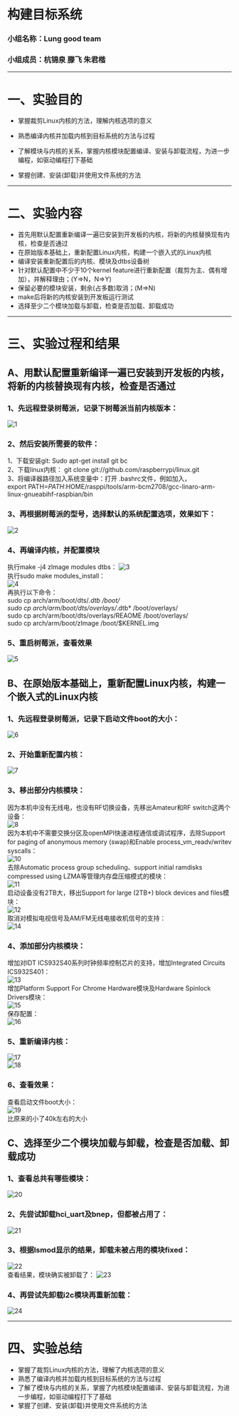 # 构建目标系统
### 小组名称：Lung good team
### 小组成员：杭锦泉 滕飞 朱君楷
***
# 一、实验目的
* 掌握裁剪Linux内核的方法，理解内核选项的意义

* 熟悉编译内核并加载内核到目标系统的方法与过程

* 了解模块与内核的关系，掌握内核模块配置编译、安装与卸载流程，为进一步编程，如驱动编程打下基础

* 掌握创建、安装(卸载)并使用文件系统的方法
***
# 二、实验内容
* 首先用默认配置重新编译一遍已安装到开发板的内核，将新的内核替换现有内核，检查是否通过
* 在原始版本基础上，重新配置Linux内核，构建一个嵌入式的Linux内核
* 编译安装重新配置后的内核、模块及dtbs设备树
* 针对默认配置中不少于10个kernel feature进行重新配置（裁剪为主、偶有增加），并解释理由；(Y=>N，N=>Y)
* 保留必要的模块安装，剩余(占多数)取消；(M=>N)
* make后将新的内核安装到开发板运行测试
* 选择至少二个模块加载与卸载，检查是否加载、卸载成功
***
# 三、实验过程和结果
## A、用默认配置重新编译一遍已安装到开发板的内核，将新的内核替换现有内核，检查是否通过
### 1、先远程登录树莓派，记录下树莓派当前内核版本：
![1](https://github.com/Meleus/Lunggoodteam/blob/master/screencut/HW5/1.png)

### 2、然后安装所需要的软件：
1、下载安装git:    Sudo apt-get install git bc  
2、下载linux内核： git clone git://github.com/raspberrypi/linux.git  
3、将编译器路径加入系统变量中：打开 .bashrc文件，例如加入，  
    export  PATH=$PATH:$HOME/rasppi/tools/arm-bcm2708/gcc-linaro-arm-linux-gnueabihf-raspbian/bin

### 3、再根据树莓派的型号，选择默认的系统配置选项，效果如下：
![2](https://github.com/Meleus/Lunggoodteam/blob/master/screencut/HW5/2.png)

### 4、再编译内核，并配置模块
执行make -j4 zImage  modules  dtbs：
![3](https://github.com/Meleus/Lunggoodteam/blob/master/screencut/HW5/3.png)  
执行sudo make modules_install：  
![4](https://github.com/Meleus/Lunggoodteam/blob/master/screencut/HW5/4.png)  
再执行以下命令：  
sudo cp arch/arm/boot/dts/*.dtb /boot/  
sudo cp arch/arm/boot/dts/overlays/*.dtb* /boot/overlays/  
sudo cp arch/arm/boot/dts/overlays/REAOME /boot/overlays/   
sudo cp arch/arm/boot/zImage /boot/$KERNEL.img  

### 5、重启树莓派，查看效果  
![5](https://github.com/Meleus/Lunggoodteam/blob/master/screencut/HW5/5.png)

## B、在原始版本基础上，重新配置Linux内核，构建一个嵌入式的Linux内核  
### 1、先远程登录树莓派，记录下启动文件boot的大小：  
![6](https://github.com/Meleus/Lunggoodteam/blob/master/screencut/HW5/6.png)  

### 2、开始重新配置内核：  
![7](https://github.com/Meleus/Lunggoodteam/blob/master/screencut/HW5/7.png)  

### 3、移出部分内核模块：  
因为本机中没有无线电，也没有RF切换设备，先移出Amateur和RF switch这两个设备：  
![8](https://github.com/Meleus/Lunggoodteam/blob/master/screencut/HW5/8.png)  
因为本机中不需要交换分区及openMPI快速进程通信或调试程序，去除Support for paging of anonymous memory (swap)和Enable process_vm_readv/writev syscalls：  
![10](https://github.com/Meleus/Lunggoodteam/blob/master/screencut/HW5/10.png)  
去除Automatic process group scheduling、support initial ramdisks compressed using LZMA等管理内存盘压缩模式的模块：  
![11](https://github.com/Meleus/Lunggoodteam/blob/master/screencut/HW5/11.png)  
启动设备没有2TB大，移出Support for large (2TB+) block devices and files模块：  
![12](https://github.com/Meleus/Lunggoodteam/blob/master/screencut/HW5/12.png)  
 取消对模拟电视信号及AM/FM无线电接收机信号的支持：  
![14](https://github.com/Meleus/Lunggoodteam/blob/master/screencut/HW5/14.png)  
 
### 4、添加部分内核模块：  
增加对IDT ICS932S40系列时钟频率控制芯片的支持，增加Integrated Circuits ICS932S401：  
![13](https://github.com/Meleus/Lunggoodteam/blob/master/screencut/HW5/13.png)  
增加Platform Support For Chrome Hardware模块及Hardware Spinlock Drivers模块：  
![15](https://github.com/Meleus/Lunggoodteam/blob/master/screencut/HW5/15.png)  
保存配置：  
![16](https://github.com/Meleus/Lunggoodteam/blob/master/screencut/HW5/16.png)  

### 5、重新编译内核：  
![17](https://github.com/Meleus/Lunggoodteam/blob/master/screencut/HW5/17.png)  
![18](https://github.com/Meleus/Lunggoodteam/blob/master/screencut/HW5/18.png)  

### 6、查看效果：  
查看启动文件boot大小：  
![19](https://github.com/Meleus/Lunggoodteam/blob/master/screencut/HW5/19.png)  
比原来的小了40k左右的大小
 
## C、选择至少二个模块加载与卸载，检查是否加载、卸载成功  
### 1、查看总共有哪些模块：  
![20](https://github.com/Meleus/Lunggoodteam/blob/master/screencut/HW5/20.png)  
### 2、先尝试卸载hci_uart及bnep，但都被占用了：  
![21](https://github.com/Meleus/Lunggoodteam/blob/master/screencut/HW5/21.png)  
### 3、根据lsmod显示的结果，卸载未被占用的模块fixed：  
![22](https://github.com/Meleus/Lunggoodteam/blob/master/screencut/HW5/22.png)  
查看结果，模块确实被卸载了：
![23](https://github.com/Meleus/Lunggoodteam/blob/master/screencut/HW5/23.png)  
### 4、再尝试先卸载i2c模块再重新加载：  
![24](https://github.com/Meleus/Lunggoodteam/blob/master/screencut/HW5/24.png)  

***
# 四、实验总结
* 掌握了裁剪Linux内核的方法，理解了内核选项的意义
* 熟悉了编译内核并加载内核到目标系统的方法与过程
* 了解了模块与内核的关系，掌握了内核模块配置编译、安装与卸载流程，为进一步编程，如驱动编程打下了基础
* 掌握了创建、安装(卸载)并使用文件系统的方法
